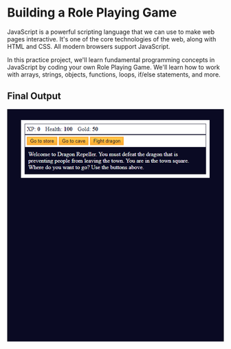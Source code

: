 # Building a Role Playing Game

JavaScript is a powerful scripting language that we can use to make web pages interactive. It's one of the core technologies of the web, along with HTML and CSS. All modern browsers support JavaScript.

In this practice project, we'll learn fundamental programming concepts in JavaScript by coding your own Role Playing Game. We'll learn how to work with arrays, strings, objects, functions, loops, if/else statements, and more.

## Final Output
![Alt text](./final%20output.PNG "Final Output")